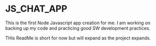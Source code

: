 # JS_CHAT_APP
This is the first Node Javascript app creation for me. 
I am working on backing up my code and practicing good SW development practices. 

THis ReadMe is short for now but will expand as the project expands. 